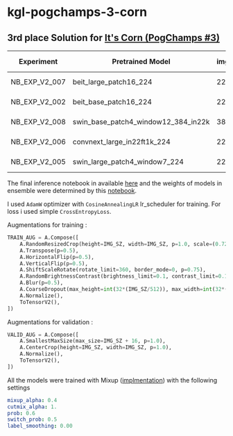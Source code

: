 # kgl-pogchamps-3-corn

## 3rd place Solution for [It's Corn (PogChamps #3)](https://www.kaggle.com/competitions/kaggle-pog-series-s01e03/leaderboard)

| Experiment    | Pretrained Model                    | img_size | int_lr | bs  | wd    | epochs | CV score | ensemble weight |
| ------------- | ----------------------------------- | -------- | ------ | --- | ----- | ------ | -------- | --------------- |
| NB_EXP_V2_007 | beit_large_patch16_224              | 224      | 2e-05  | 16  | 1e-08 | 16     | 0.82682  | 0.96109         |
| NB_EXP_V2_002 | beit_base_patch16_224               | 224      | 2e-05  | 16  | 1e-08 | 16     | 0.81846  | 0.41927         |
| NB_EXP_V2_008 | swin_base_patch4_window12_384_in22k | 384      | 6e-05  | 16  | 0.05  | 16     | 0.81672  | 0.52334         |
| NB_EXP_V2_006 | convnext_large_in22ft1k_224         | 224      | 1e-04  | 16  | 0.05  | 5      | 0.81658  | 0.79245         |
| NB_EXP_V2_005 | swin_large_patch4_window7_224       | 224      | 6e-05  | 16  | 0.01  | 16     | 0.81630  | 0.891163        |

The final inference notebook in available [here](https://www.kaggle.com/code/benihime91/pg3-corn-ensemble-submission-best-cv/notebook?scriptVersionId=107125251) and the weights of models in ensemble were determined by this [notebook](https://www.kaggle.com/code/benihime91/fork-of-pg3-corn-ensemble-find-weights/notebook).

I used `AdamW` optimizer with `CosineAnnealingLR` lr_scheduler for training. For loss i used simple `CrossEntropyLoss`.

Augmentations for training :

```python
TRAIN_AUG = A.Compose([
    A.RandomResizedCrop(height=IMG_SZ, width=IMG_SZ, p=1.0, scale=(0.72, 1.0)),
    A.Transpose(p=0.5),
    A.HorizontalFlip(p=0.5),
    A.VerticalFlip(p=0.5),
    A.ShiftScaleRotate(rotate_limit=360, border_mode=0, p=0.75),
    A.RandomBrightnessContrast(brightness_limit=0.1, contrast_limit=0.1),
    A.Blur(p=0.5),
    A.CoarseDropout(max_height=int(32*(IMG_SZ/512)), max_width=int(32*(IMG_SZ/512)), p=0.75),
    A.Normalize(),
    ToTensorV2(),
])
```

Augmentations for validation :

```python
VALID_AUG = A.Compose([
    A.SmallestMaxSize(max_size=IMG_SZ + 16, p=1.0),
    A.CenterCrop(height=IMG_SZ, width=IMG_SZ, p=1.0),
    A.Normalize(),
    ToTensorV2(),
])
```

All the models were trained with Mixup ([implmentation](https://github.com/rwightman/pytorch-image-models/blob/d4ea5c7d7d55967a8bedbfbb58962131d8aba776/timm/data/mixup.py#L90)) with the following settings

```yaml
mixup_alpha: 0.4
cutmix_alpha: 1.
prob: 0.6
switch_prob: 0.5
label_smoothing: 0.00
```
